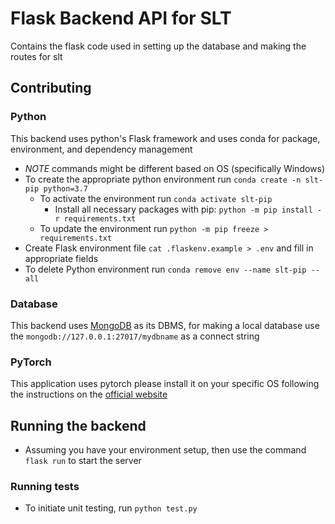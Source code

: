 # Flask Backend API for SLT
Contains the flask code used in setting up the database and making the routes for slt

## Contributing

### Python

This backend uses python's Flask framework and uses conda for package, environment, and dependency management
- *NOTE* commands might be different based on OS (specifically Windows)
- To create the appropriate python environment run `conda create -n slt-pip python=3.7`
	- To activate the environment run `conda activate slt-pip`
		- Install all necessary packages with pip: `python -m pip install -r requirements.txt`
	- To update the environment run `python -m pip freeze > requirements.txt`
- Create Flask environment file `cat .flaskenv.example > .env` and fill in appropriate fields
- To delete Python environment run `conda remove env --name slt-pip --all`

### Database

This backend uses [MongoDB](https://docs.mongodb.com/manual/installation/) as its DBMS, for making 
a local database use the `mongodb://127.0.0.1:27017/mydbname` as a connect string

### PyTorch

This application uses pytorch please install it on your specific OS following the instructions on the [official website](https://pytorch.org/)

## Running the backend
- Assuming you have your environment setup, then use the command `flask run` to start the server
### Running tests
- To initiate unit testing, run `python test.py`
